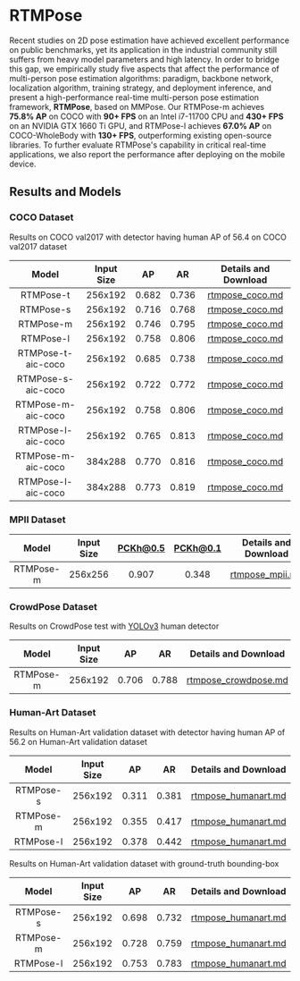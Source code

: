 # RTMPose

Recent studies on 2D pose estimation have achieved excellent performance on public benchmarks, yet its application in the industrial community still suffers from heavy model parameters and high latency.
In order to bridge this gap, we empirically study five aspects that affect the performance of multi-person pose estimation algorithms: paradigm, backbone network, localization algorithm, training strategy, and deployment inference, and present a high-performance real-time multi-person pose estimation framework, **RTMPose**, based on MMPose.
Our RTMPose-m achieves **75.8% AP** on COCO with **90+ FPS** on an Intel i7-11700 CPU and **430+ FPS** on an NVIDIA GTX 1660 Ti GPU, and RTMPose-l achieves **67.0% AP** on COCO-WholeBody with **130+ FPS**, outperforming existing open-source libraries.
To further evaluate RTMPose's capability in critical real-time applications, we also report the performance after deploying on the mobile device.

## Results and Models

### COCO Dataset

Results on COCO val2017 with detector having human AP of 56.4 on COCO val2017 dataset

|       Model        | Input Size |  AP   |  AR   |           Details and Download            |
| :----------------: | :--------: | :---: | :---: | :---------------------------------------: |
|     RTMPose-t      |  256x192   | 0.682 | 0.736 | [rtmpose_coco.md](./coco/rtmpose_coco.md) |
|     RTMPose-s      |  256x192   | 0.716 | 0.768 | [rtmpose_coco.md](./coco/rtmpose_coco.md) |
|     RTMPose-m      |  256x192   | 0.746 | 0.795 | [rtmpose_coco.md](./coco/rtmpose_coco.md) |
|     RTMPose-l      |  256x192   | 0.758 | 0.806 | [rtmpose_coco.md](./coco/rtmpose_coco.md) |
| RTMPose-t-aic-coco |  256x192   | 0.685 | 0.738 | [rtmpose_coco.md](./coco/rtmpose_coco.md) |
| RTMPose-s-aic-coco |  256x192   | 0.722 | 0.772 | [rtmpose_coco.md](./coco/rtmpose_coco.md) |
| RTMPose-m-aic-coco |  256x192   | 0.758 | 0.806 | [rtmpose_coco.md](./coco/rtmpose_coco.md) |
| RTMPose-l-aic-coco |  256x192   | 0.765 | 0.813 | [rtmpose_coco.md](./coco/rtmpose_coco.md) |
| RTMPose-m-aic-coco |  384x288   | 0.770 | 0.816 | [rtmpose_coco.md](./coco/rtmpose_coco.md) |
| RTMPose-l-aic-coco |  384x288   | 0.773 | 0.819 | [rtmpose_coco.md](./coco/rtmpose_coco.md) |

### MPII Dataset

|   Model   | Input Size | PCKh@0.5 | PCKh@0.1 |           Details and Download            |
| :-------: | :--------: | :------: | :------: | :---------------------------------------: |
| RTMPose-m |  256x256   |  0.907   |  0.348   | [rtmpose_mpii.md](./mpii/rtmpose_mpii.md) |

### CrowdPose Dataset

Results on CrowdPose test with [YOLOv3](https://github.com/eriklindernoren/PyTorch-YOLOv3) human detector

|   Model   | Input Size |  AP   |  AR   |                   Details and Download                   |
| :-------: | :--------: | :---: | :---: | :------------------------------------------------------: |
| RTMPose-m |  256x192   | 0.706 | 0.788 | [rtmpose_crowdpose.md](./crowdpose/rtmpose_crowdpose.md) |

### Human-Art Dataset

Results on Human-Art validation dataset with detector having human AP of 56.2 on Human-Art validation dataset

|   Model   | Input Size |  AP   |  AR   |                 Details and Download                  |
| :-------: | :--------: | :---: | :---: | :---------------------------------------------------: |
| RTMPose-s |  256x192   | 0.311 | 0.381 | [rtmpose_humanart.md](./humanart/rtmpose_humanart.md) |
| RTMPose-m |  256x192   | 0.355 | 0.417 | [rtmpose_humanart.md](./humanart/rtmpose_humanart.md) |
| RTMPose-l |  256x192   | 0.378 | 0.442 | [rtmpose_humanart.md](./humanart/rtmpose_humanart.md) |

Results on Human-Art validation dataset with ground-truth bounding-box

|   Model   | Input Size |  AP   |  AR   |                 Details and Download                  |
| :-------: | :--------: | :---: | :---: | :---------------------------------------------------: |
| RTMPose-s |  256x192   | 0.698 | 0.732 | [rtmpose_humanart.md](./humanart/rtmpose_humanart.md) |
| RTMPose-m |  256x192   | 0.728 | 0.759 | [rtmpose_humanart.md](./humanart/rtmpose_humanart.md) |
| RTMPose-l |  256x192   | 0.753 | 0.783 | [rtmpose_humanart.md](./humanart/rtmpose_humanart.md) |
